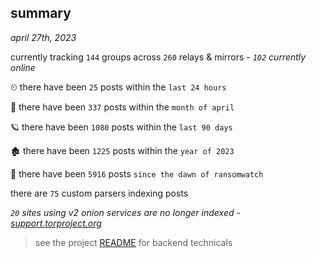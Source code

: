
## summary
_april 27th, 2023_

currently tracking `144` groups across `260` relays & mirrors - _`102` currently online_

⏲ there have been `25` posts within the `last 24 hours`

🦈 there have been `337` posts within the `month of april`

🪐 there have been `1080` posts within the `last 90 days`

🏚 there have been `1225` posts within the `year of 2023`

🦕 there have been `5916` posts `since the dawn of ransomwatch`

there are `75` custom parsers indexing posts

_`20` sites using v2 onion services are no longer indexed - [support.torproject.org](https://support.torproject.org/onionservices/v2-deprecation/)_

> see the project [README](https://github.com/joshhighet/ransomwatch#ransomwatch--) for backend technicals
